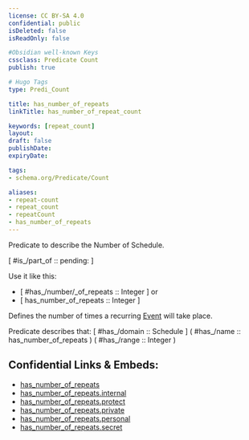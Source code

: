 ```yaml
---
license: CC BY-SA 4.0
confidential: public
isDeleted: false
isReadOnly: false

#Obsidian well-known Keys
cssclass: Predicate Count
publish: true

# Hugo Tags
type: Predi_Count

title: has_number_of_repeats
linkTitle: has_number_of_repeat_count

keywords: [repeat_count]
layout: 
draft: false
publishDate:
expiryDate: 

tags:
- schema.org/Predicate/Count

aliases:
- repeat-count
- repeat_count
- repeatCount
- has_number_of_repeats
---
```


Predicate to describe the Number of Schedule.

[ #is_/part_of :: pending: ]

Use it like this: 
- [ #has_/number/_of_repeats :: Integer ] or 
- [ has_number_of_repeats :: Integer ] 

Defines the number of times a recurring <a class="localLink" href="/Event">Event</a> will take place.

Predicate describes that: 
[ #has_/domain  :: Schedule ]
( #has_/name :: has_number_of_repeats )
( #has_/range :: Integer )



## Confidential Links & Embeds: 
- [has_number_of_repeats](../../../../_public/schema.org/Predicate/Counts/has_number_of_repeats.md) 
- [has_number_of_repeats.internal](../../../../_internal/schema.org/Predicate/Counts/has_number_of_repeats.internal.md) 
- [has_number_of_repeats.protect](../../../../_protect/schema.org/Predicate/Counts/has_number_of_repeats.protect.md) 
- [has_number_of_repeats.private](../../../../_private/schema.org/Predicate/Counts/has_number_of_repeats.private.md) 
- [has_number_of_repeats.personal](../../../../_personal/schema.org/Predicate/Counts/has_number_of_repeats.personal.md) 
- [has_number_of_repeats.secret](../../../../_secret/schema.org/Predicate/Counts/has_number_of_repeats.secret.md) 
